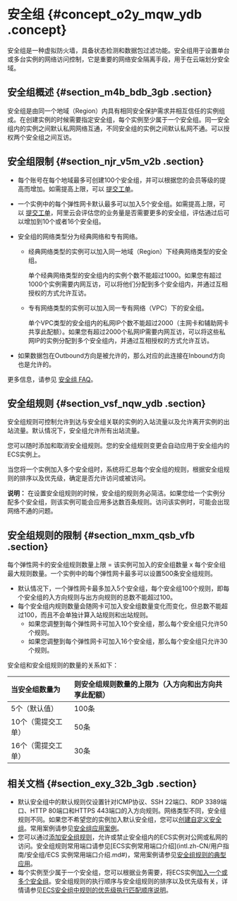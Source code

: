 # 安全组 {#concept_o2y_mqw_ydb .concept}

安全组是一种虚拟防火墙，具备状态检测和数据包过滤功能。安全组用于设置单台或多台实例的网络访问控制，它是重要的网络安全隔离手段，用于在云端划分安全域。

## 安全组概述 {#section_m4b_bdb_3gb .section}

安全组是由同一个地域（Region）内具有相同安全保护需求并相互信任的实例组成。在创建实例的时候需要指定安全组，每个实例至少属于一个安全组。同一安全组内的实例之间默认私网网络互通，不同安全组的实例之间默认私网不通。可以授权两个安全组之间互访。

## 安全组限制 {#section_njr_v5m_v2b .section}

-   每个账号在每个地域最多可创建100个安全组，并可以根据您的会员等级的提高而增加。如需提高上限，可以 [提交工单](https://workorder-intl.console.aliyun.com/console.htm#/ticket/createIndex)。
-   一个实例中的每个弹性网卡默认最多可以加入5个安全组。如需提高上限，可以 [提交工单](https://workorder-intl.console.aliyun.com/console.htm#/ticket/createIndex)，阿里云会评估您的业务量是否需要更多的安全组，评估通过后可以增加到10个或者16个安全组。
-   安全组的网络类型分为经典网络和专有网络。

    -   经典网络类型的实例可以加入同一地域（Region）下经典网络类型的安全组。

        单个经典网络类型的安全组内的实例个数不能超过1000。如果您有超过1000个实例需要内网互访，可以将他们分配到多个安全组内，并通过互相授权的方式允许互访。

    -   专有网络类型的实例可以加入同一专有网络（VPC）下的安全组。

        单个VPC类型的安全组内的私网IP个数不能超过2000（主网卡和辅助网卡共享此配额）。如果您有超过2000个私网IP需要内网互访，可以将这些私网IP的实例分配到多个安全组内，并通过互相授权的方式允许互访。

-   如果数据包在Outbound方向是被允许的，那么对应的此连接在Inbound方向也是允许的。

更多信息，请参见 [安全组 FAQ](https://www.alibabacloud.com/help/faq-detail/87018.htm)。

## 安全组规则 {#section_vsf_nqw_ydb .section}

安全组规则可控制允许到达与安全组关联的实例的入站流量以及允许离开实例的出站流量。默认情况下，安全组允许所有出站流量。

您可以随时添加和取消安全组规则。您的安全组规则变更会自动应用于安全组内的ECS实例上。

当您将一个实例加入多个安全组时，系统将汇总每个安全组的规则，根据安全组规则的排序以及优先级，确定是否允许访问或被访问。

**说明：** 在设置安全组规则的时候，安全组的规则务必简洁。如果您给一个实例分配多个安全组，则该实例可能会应用多达数百条规则。访问该实例时，可能会出现网络不通的问题。

## 安全组规则的限制 {#section_mxm_qsb_vfb .section}

每个弹性网卡的安全组规则数量上限 = 该实例可加入的安全组数量 x 每个安全组最大规则数量。一个实例中的每个弹性网卡最多可以设置500条安全组规则。

-   默认情况下，一个弹性网卡最多加入5个安全组，每个安全组100个规则，即每个安全组的入方向规则与出方向规则的总数不能超过100。
-   每个安全组内规则数量会随网卡可加入安全组数量变化而变化，但总数不能超过100，而且不会单独计算入站规则和出站规则。
    -   如果您调整到每个弹性网卡可加入10个安全组，那么每个安全组只允许50个规则。
    -   如果您调整到每个弹性网卡可加入16个安全组，那么每个安全组只允许30个规则。

安全组和安全组规则的数量的关系如下：

|当安全组数量为|则安全组规则数量的上限为（入方向和出方向共享此配额）|
|:------|:-------------------------|
|5个（默认值）|100条|
|10个（需提交工单）|50条|
|16个（需提交工单）|30条|

## 相关文档 {#section_exy_32b_3gb .section}

-   默认安全组中的默认规则仅设置针对ICMP协议、SSH 22端口、RDP 3389端口、HTTP 80端口和HTTPS 443端口的入方向规则。网络类型不同，安全组规则不同。如果您不希望您的实例加入默认安全组，您可以[创建自定义安全组](../../../../../intl.zh-CN/用户指南/安全组/创建安全组.md#)。常用案例请参见[安全组应用案例](intl.zh-CN/用户指南/安全组/安全组应用案例.md#)。
-   您可以通过[添加安全组规则](intl.zh-CN/用户指南/安全组/添加安全组规则.md#)，允许或禁止安全组内的ECS实例对公网或私网的访问。安全组规则常用端口请参见[ECS实例常用端口介绍](intl.zh-CN/用户指南/安全组/ECS 实例常用端口介绍.md#)，常用案例请参见[安全组规则的典型应用](intl.zh-CN/用户指南/安全组/安全组规则的典型应用.md#)。
-   每个实例至少属于一个安全组，您可以根据业务需要，将ECS实例[加入一个或多个安全组](intl.zh-CN/用户指南/安全组/加入安全组.md#)。安全组规则的执行顺序与安全组规则的排序以及优先级有关，详情请参见[ECS安全组中规则的优先级执行匹配顺序说明](https://www.alibabacloud.com/help/zh/faq-detail/40642.htm)。


